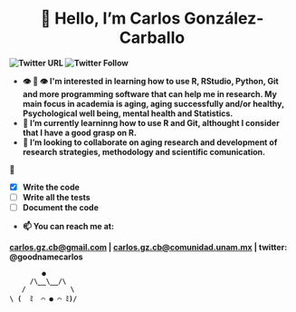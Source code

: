 <p>
   <h1 align = "center"><b>👋 Hello, I’m Carlos González-Carballo </h1>
</p>

![Twitter URL](https://img.shields.io/twitter/url?style=social&url=https%3A%2F%2Ftwitter.com%2FGoodNameCarlos)
![Twitter Follow](https://img.shields.io/twitter/follow/GoodNameCarlos?style=social)

- 👁 👄 👁 I'm interested in learning how to use R, RStudio, Python, Git and more programming software that can help me in research. 
           My main focus in academia is aging, aging successfully and/or healthy, Psychological well being, mental health and Statistics.  
- 🌱 I’m currently learninng how to use R and Git, althought I consider that I have a good grasp on R. 
- 💞️ I’m looking to collaborate on aging research and development of research strategies, methodology and scientific comunication.


🦊
- [X] Write the code
- [ ] Write all the tests
- [ ] Document the code

- 📫 You can reach me at: 
 

carlos.gz.cb@gmail.com
| carlos.gz.cb@comunidad.unam.mx
| twitter: @goodnamecarlos 

            ●
         /\__\__/\
       /           \
    \ (  ﾐ  ⌒ ● ⌒ ﾐ)/

<!---
GoodNameCarlos/GoodNameCarlos is a ✨ special ✨ repository because its `README.md` (this file) appears on your GitHub profile.
You can click the Preview link to take a look at your changes.
--->
